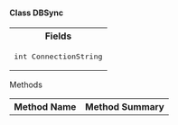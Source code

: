 #### Class DBSync

<table><tr>
<th> Fields </th>
</tr> 
<tr><td> <pre lang="csharp">int ConnectionString</pre></td></tr>
</table>

Methods
<table><tr><th>Method Name</th> <th>Method Summary</th></tr>
<tr> </tr>
</table>
